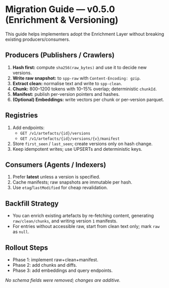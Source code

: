 

# Migration Guide — v0.5.0 (Enrichment & Versioning)

This guide helps implementers adopt the Enrichment Layer without breaking existing producers/consumers.

## Producers (Publishers / Crawlers)
1. **Hash first:** compute `sha256(raw_bytes)` and use it to decide new versions.
2. **Write raw snapshot:** to `spp-raw` with `Content-Encoding: gzip`.
3. **Extract clean:** normalise text and write to `spp-clean`.
4. **Chunk:** 800–1200 tokens with 10–15% overlap; deterministic `chunkId`.
5. **Manifest:** publish per-version pointers and hashes.
6. **(Optional) Embeddings:** write vectors per chunk or per-version parquet.

## Registries
1. Add endpoints:
   - `GET /v1/artefacts/{id}/versions`
   - `GET /v1/artefacts/{id}/versions/{v}/manifest`
2. Store `first_seen` / `last_seen`; create versions only on hash change.
3. Keep idempotent writes; use UPSERTs and deterministic keys.

## Consumers (Agents / Indexers)
1. Prefer **latest** unless a version is specified.
2. Cache manifests; raw snapshots are immutable per hash.
3. Use `etag`/`lastModified` for cheap revalidation.

## Backfill Strategy
- You can enrich existing artefacts by re-fetching content, generating `raw/clean/chunks`, and writing version `1` manifests.
- For entries without accessible raw, start from clean text only; mark `raw` as `null`.

## Rollout Steps
- Phase 1: implement raw+clean+manifest.
- Phase 2: add chunks and diffs.
- Phase 3: add embeddings and query endpoints.

_No schema fields were removed; changes are additive._
